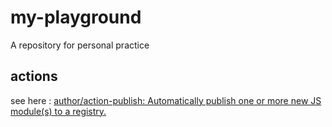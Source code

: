 # my-playground

A repository for personal practice

## actions

see here : [author/action-publish: Automatically publish one or more new JS module(s) to a registry.](https://github.com/author/action-publish#developer-notes)
